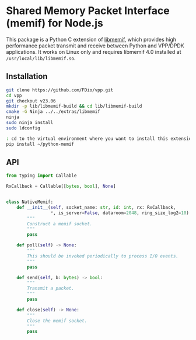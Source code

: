 # Shared Memory Packet Interface (memif) for Node.js

This package is a Python C extension of [libmemif](https://s3-docs.fd.io/vpp/23.06/interfacing/libmemif/), which provides high performance packet transmit and receive between Python and VPP/DPDK applications.
It works on Linux only and requires libmemif 4.0 installed at `/usr/local/lib/libmemif.so`.

## Installation

```bash
git clone https://github.com/FDio/vpp.git
cd vpp
git checkout v23.06
mkdir -p lib/libmemif-build && cd lib/libmemif-build
cmake -G Ninja ../../extras/libmemif
ninja
sudo ninja install
sudo ldconfig

: cd to the virtual environment where you want to install this extension
pip install ~/python-memif
```

## API

```py
from typing import Callable

RxCallback = Callable[[bytes, bool], None]


class NativeMemif:
    def __init__(self, socket_name: str, id: int, rx: RxCallback,
                 *, is_server=False, dataroom=2048, ring_size_log2=10):
        """
        Construct a memif socket.
        """
        pass

    def poll(self) -> None:
        """
        This should be invoked periodically to process I/O events.
        """
        pass

    def send(self, b: bytes) -> bool:
        """
        Transmit a packet.
        """
        pass

    def close(self) -> None:
        """
        Close the memif socket.
        """
        pass
```
